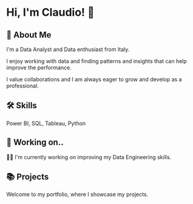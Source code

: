 
# Hi, I'm Claudio! 👋


## 🚀 About Me
I'm a Data Analyst and Data enthusiast from Italy. 

I enjoy working with data and finding patterns and insights that can help improve the performance. 

I value collaborations and I am always eager to grow and develop as a professional.

## 🛠 Skills
Power BI, SQL, Tableau, Python


## 🧰 Working on..
👩‍💻 I'm currently working on improving my Data Engineering skills. 


## 📚 Projects
Welcome to my portfolio, where I showcase my projects.
